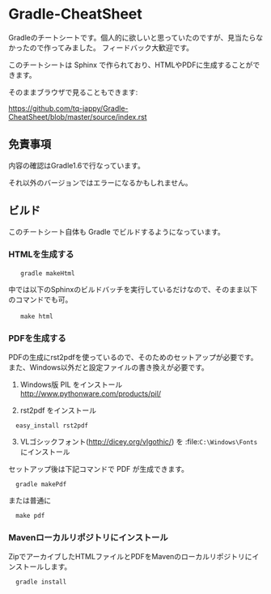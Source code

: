 Gradle-CheatSheet
=================

Gradleのチートシートです。個人的に欲しいと思っていたのですが、見当たらなかったので作ってみました。
フィードバック大歓迎です。

このチートシートは Sphinx で作られており、HTMLやPDFに生成することができます。

そのままブラウザで見ることもできます:

https://github.com/tq-jappy/Gradle-CheatSheet/blob/master/source/index.rst

## 免責事項

内容の確認はGradle1.6で行なっています。

それ以外のバージョンではエラーになるかもしれません。

## ビルド

このチートシート自体も Gradle でビルドするようになっています。

### HTMLを生成する

```
　　gradle makeHtml
```

中では以下のSphinxのビルドバッチを実行しているだけなので、そのまま以下のコマンドでも可。

```
　　make html
```

### PDFを生成する

PDFの生成にrst2pdfを使っているので、そのためのセットアップが必要です。
また、Windows以外だと設定ファイルの書き換えが必要です。

1. Windows版 PIL をインストール
  http://www.pythonware.com/products/pil/

2. rst2pdf をインストール

```
  easy_install rst2pdf
```

3. VLゴシックフォント(http://dicey.org/vlgothic/) を :file:`C:\Windows\Fonts` にインストール

セットアップ後は下記コマンドで PDF が生成できます。

```
  gradle makePdf
```

または普通に

```
  make pdf
```

### Mavenローカルリポジトリにインストール

ZipでアーカイブしたHTMLファイルとPDFをMavenのローカルリポジトリにインストールします。

```
  gradle install
```